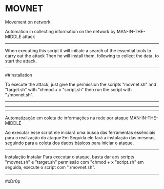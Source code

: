 # MOVNET
 Movement on network
 
Automation in collecting information on the network by MAN-IN-THE-MIDDLE attack

---------------------------------------------------------------------------------------------------------------
 
   When executing this script it will initiate a search of the essential tools
to carry out the attack
   Then he will install them, following to collect the data,
to start the attack.


---------------------------------------------------------------------------------------------------------------

##installation

 To execute the attack, just give the permission the scripts "movnet.sh" and "target.sh" with "chmod + x "script.sh"
then run the script with "./movnet.sh".
 
-------------------------------------------------------------------------------------------------------------
-------------------------------------------------------------------------------------------------------------
-------------------------------------------------------------------------------------------------------------
Automatização em coleta de informações na rede por ataque MAN-IN-THE-MIDDLE


 Ao executar esse script ele iniciará uma busca das ferramentas essênciais
para a realização do ataque
 Em Seguida ele fará a instalação das mesmas, seguindo para a coleta dos dados
básicos para iniciar o ataque.


-------------------------------------------------------------------------------------------------------------

Instalação
Instalar
  Para executar o ataque, basta dar aos scripts "movnet.sh" e "target.sh" permissão com "chmod + x "script.sh"
em seguida, execute o script com "./movnet.sh".

-------------------------------------------------------------------------------------------------------------

#xDr0p
